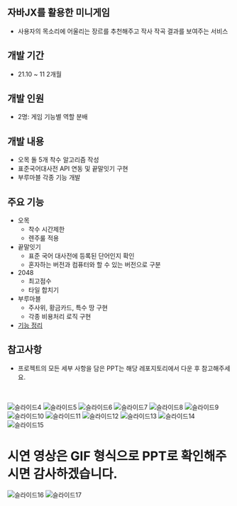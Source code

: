 ## 자바JX를 활용한 미니게임
- 사용자의 목소리에 어울리는 장르를 추천해주고 작사 작곡 결과를 보여주는 서비스
## 개발 기간
- 21.10 ~ 11 2개월
## 개발 인원
- 2명: 게임 기능별 역할 분배
## 개발 내용
- 오목 돌 5개 착수 알고리즘 작성
- 표준국어대사전 API 연동 및 끝말잇기 구현
- 부루마블 각종 기능 개발
## 주요 기능
- 오목
  - 착수 시간제한
  - 렌주룰 적용
- 끝말잇기
  - 표준 국어 대사전에 등록된 단어인지 확인
  - 혼자하는 버전과 컴퓨터와 할 수 있는 버전으로 구분
- 2048
  - 최고점수
  - 타일 합치기
- 부루마블
  - 주사위, 황금카드, 특수 땅 구현
  - 각종 비용처리 로직 구현
 - <a href="https://yj2.notion.site/JavaFX-Project-362a7edf2584430d9685c472eeb41d41?pvs=4">기능 정리</a>
## 참고사항
- 프로젝트의 모든 세부 사항을 담은 PPT는 해당 레포지토리에서 다운 후 참고해주세요.

<br/><br/>
![슬라이드4](https://github.com/yj2dev/MiniGameProject-Java/assets/72322679/2c811c3b-0d24-4d4f-903f-96e6393a99d1)
![슬라이드5](https://github.com/yj2dev/MiniGameProject-Java/assets/72322679/df23e592-cf47-4e9c-91f4-ad68a12ab3f3)
![슬라이드6](https://github.com/yj2dev/MiniGameProject-Java/assets/72322679/1e246382-39d2-4f70-999b-232588eac58d)
![슬라이드7](https://github.com/yj2dev/MiniGameProject-Java/assets/72322679/114922d6-1e83-4d29-95cb-31297c80a961)
![슬라이드8](https://github.com/yj2dev/MiniGameProject-Java/assets/72322679/4ab5dfc9-bbef-437c-a120-6f0811807315)
![슬라이드9](https://github.com/yj2dev/MiniGameProject-Java/assets/72322679/ace20209-b557-47d8-a218-bf48a6464eaa)
![슬라이드10](https://github.com/yj2dev/MiniGameProject-Java/assets/72322679/8c920b6b-0afa-48ec-8f50-4c7580b8a4e7)
![슬라이드11](https://github.com/yj2dev/MiniGameProject-Java/assets/72322679/ddfad1f6-f0f4-4e37-969f-c57a6f8d411f)
![슬라이드12](https://github.com/yj2dev/MiniGameProject-Java/assets/72322679/f0bcfa5e-9606-4c41-9dc1-bb14f44283ff)
![슬라이드13](https://github.com/yj2dev/MiniGameProject-Java/assets/72322679/e28d143d-db21-496f-b56e-6db7092f0975)
![슬라이드14](https://github.com/yj2dev/MiniGameProject-Java/assets/72322679/22920b77-db8d-4af7-bb88-535e87aa5cd6)
![슬라이드15](https://github.com/yj2dev/MiniGameProject-Java/assets/72322679/74c6ef8a-cd18-4165-9603-bc4234cb2c86)
<br/>
# 시연 영상은 GIF 형식으로 PPT로 확인해주시면 감사하겠습니다.
![슬라이드16](https://github.com/yj2dev/MiniGameProject-Java/assets/72322679/7d90465a-1151-4c9a-8896-9e19d990b560)
![슬라이드17](https://github.com/yj2dev/MiniGameProject-Java/assets/72322679/5a4b6b5a-3aba-4da0-afdd-0c73ed5cf312)
